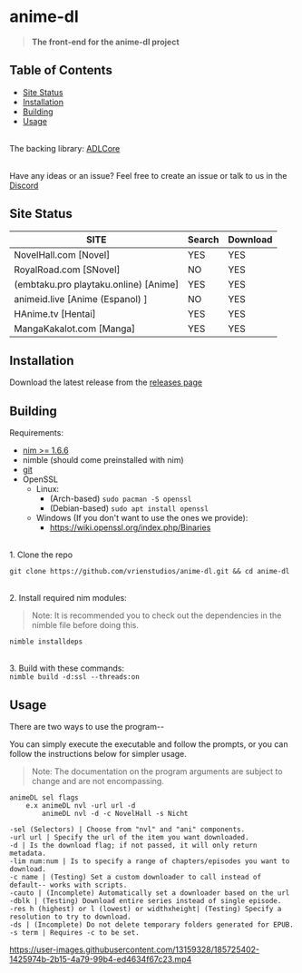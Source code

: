 # anime-dl
> <strong>The front-end for the anime-dl project</strong>
## Table of Contents
- [Site Status](#site-status)
- [Installation](#installation)
- [Building](#building)
- [Usage](#usage)


<br>The backing library: [ADLCore](https://github.com/vrienstudios/ADLCore)<br>

<br>Have any ideas or an issue? Feel free to create an issue or talk to us in the [Discord](https://discord.gg/WYTxbt2)<br>

## Site Status

| SITE                 | Search   | Download |
|----------------------|----------|----------|
| NovelHall.com [Novel]    | YES      | YES      |
| RoyalRoad.com [SNovel] | NO | YES |
| (embtaku.pro playtaku.online) [Anime]    | YES      | YES      |
| animeid.live [Anime (Espanol) ]    | NO      | YES      |
| HAnime.tv [Hentai]      | YES      | YES      |
| MangaKakalot.com [Manga] | YES      | YES      |

## Installation
Download the latest release from the [releases page](https://github.com/vrienstudios/anime-dl/releases)

## Building
Requirements:
* [nim >= 1.6.6](https://nim-lang.org/install.html)
* nimble (should come preinstalled with nim)
* [git](https://git-scm.com/)
* OpenSSL
    * Linux:
        * (Arch-based) ``sudo pacman -S openssl``
        * (Debian-based) ``sudo apt install openssl``
    * Windows (If you don't want to use the ones we provide):
        * https://wiki.openssl.org/index.php/Binaries

<br>1. Clone the repo<br>
```
git clone https://github.com/vrienstudios/anime-dl.git && cd anime-dl
```
<br>2. Install required nim modules:<br>
> Note: It is recommended you to check out the dependencies in the nimble file before doing this.
```
nimble installdeps
```
<br>3. Build with these commands: <br>
```nimble build -d:ssl --threads:on```

## Usage
There are two ways to use the program--

You can simply execute the executable and follow the prompts, or you can follow the instructions below for simpler usage.
> Note: The documentation on the program arguments are subject to change and are not encompassing.

```
animeDL sel flags
    e.x animeDL nvl -url url -d
        animeDL nvl -d -c NovelHall -s Nicht

-sel (Selectors) | Choose from "nvl" and "ani" components.
-url url | Specify the url of the item you want downloaded.
-d | Is the download flag; if not passed, it will only return metadata.
-lim num:num | Is to specify a range of chapters/episodes you want to download.
-c name | (Testing) Set a custom downloader to call instead of default-- works with scripts.
-cauto | (Incomplete) Automatically set a downloader based on the url
-dblk | (Testing) Download entire series instead of single episode.
-res h (highest) or l (lowest) or widthxheight| (Testing) Specify a resolution to try to download.
-ds | (Incomplete) Do not delete temporary folders generated for EPUB.
-s term | Requires -c to be set.
```



https://user-images.githubusercontent.com/13159328/185725402-1425974b-2b15-4a79-99b4-ed4634f67c23.mp4

